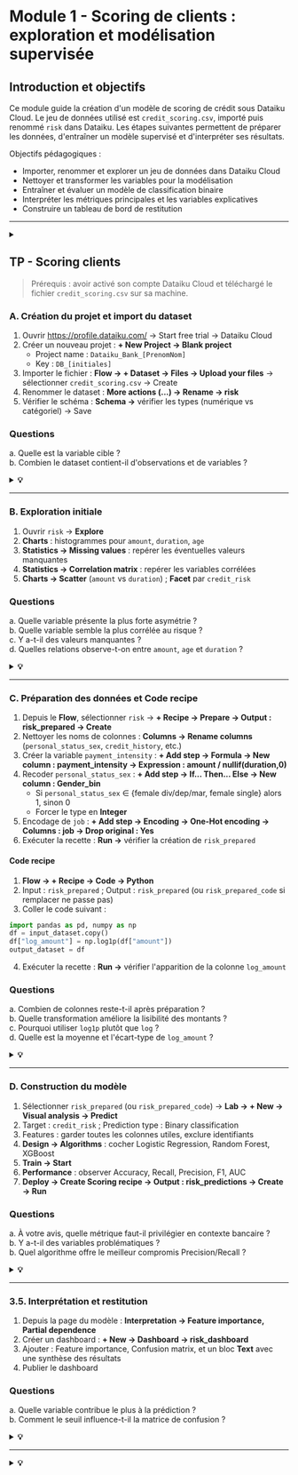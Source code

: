 # Module 1 - Scoring de clients : exploration et modélisation supervisée

## Introduction et objectifs

Ce module guide la création d'un modèle de scoring de crédit sous Dataiku Cloud.
Le jeu de données utilisé est `credit_scoring.csv`, importé puis renommé `risk` dans Dataiku.
Les étapes suivantes permettent de préparer les données, d'entraîner un modèle supervisé et d'interpréter ses résultats.

Objectifs pédagogiques :
- Importer, renommer et explorer un jeu de données dans Dataiku Cloud
- Nettoyer et transformer les variables pour la modélisation
- Entraîner et évaluer un modèle de classification binaire
- Interpréter les métriques principales et les variables explicatives
- Construire un tableau de bord de restitution

---

<details>
  <summary><strong></strong></summary>

  ## Rappels théoriques - statistiques descriptives et classification supervisée

### Variables
- Variable cible : binaire $y \in \{0,1\}$ (1 = bon payeur, 0 = mauvais payeur)
- Variables explicatives : quantitatives  (revenu, montant, durée) ou qualitatives (emploi, situation familiale)

### Régression logistique

$$P(y_i=1 \mid X_i)=\frac{1}{1+e^{-(\beta_0+\beta_1x_{i1}+\ldots+\beta_p x_{ip})}}$$

Chaque coefficient $\beta_j$ reflète l'influence de la variable $x_j$ sur la probabilité d'appartenir à la classe 1.
Régularisation L1 (Lasso) : $\lambda\sum|\beta_j|$ ; L2 (Ridge) : $\lambda\sum\beta_j^2$

### Évaluation du modèle

| Indicateur | Formule | Interprétation |
|-------------|----------|----------------|
| Accuracy | $$\frac{TP+TN}{TP+TN+FP+FN}$$ | Pourcentage de prédictions correctes |
| Recall (Sensibilité) | $$\frac{TP}{TP+FN}$$ | Capacité à détecter les cas positifs |
| Precision | $$\frac{TP}{TP+FP}$$ | Fiabilité des cas prédits positifs |
| F1-score | $$2\,\frac{\text{Precision}\times \text{Recall}}{\text{Precision}+\text{Recall}}$$ | Compromis Precision-Recall |
| AUC (ROC) | Aire sous la courbe ROC | Pouvoir discriminant global |

### Corrélation et colinéarité

$$r_{XY}=\frac{\mathrm{Cov}(X,Y)}{s_X s_Y},\quad |r|>0{,}8 \Rightarrow \text{variables redondantes.}$$

### Glossaire intégré

| Terme | Définition |
|--------|-------------|
| AutoML | Entraînement automatique de plusieurs algorithmes |
| Feature importance | Poids relatif d'une variable dans la performance |
| Overfitting | Sur-ajustement aux données d'entraînement |
| Threshold | Seuil de probabilité séparant les classes 0/1 |
| AUC | Aire sous la courbe ROC, proche de 1 = meilleur modèle |

---

</details>

## TP - Scoring clients

> Prérequis : avoir activé son compte Dataiku Cloud et téléchargé le fichier `credit_scoring.csv` sur sa machine.

### A. Création du projet et import du dataset

1. Ouvrir <https://profile.dataiku.com/> → Start free trial → Dataiku Cloud
2. Créer un nouveau projet : **+ New Project → Blank project**
   - Project name : `Dataiku_Bank_[PrenomNom]`
   - Key : `DB_[initiales]`
3. Importer le fichier : **Flow → + Dataset → Files → Upload your files** → sélectionner `credit_scoring.csv` → Create
4. Renommer le dataset : **More actions (...) → Rename → risk**
5. Vérifier le schéma : **Schema →** vérifier les types (numérique vs catégoriel) → Save

### Questions

a. Quelle est la variable cible ?  
b. Combien le dataset contient-il d'observations et de variables ?

<details>
  <summary><strong>💡</strong></summary>

a. Variable cible : `credit_risk`  
b. Dimensions : 1 000 observations et 21 variables

</details>

---

### B. Exploration initiale

1. Ouvrir `risk` → **Explore**
2. **Charts** : histogrammes pour `amount`, `duration`, `age`
3. **Statistics → Missing values** : repérer les éventuelles valeurs manquantes
4. **Statistics → Correlation matrix** : repérer les variables corrélées
5. **Charts → Scatter** (`amount` vs `duration`) ; **Facet** par `credit_risk`

### Questions

a. Quelle variable présente la plus forte asymétrie ?  
b. Quelle variable semble la plus corrélée au risque ?  
c. Y a-t-il des valeurs manquantes ?  
d. Quelles relations observe-t-on entre `amount`, `age` et `duration` ?

<details>
  <summary><strong>💡</strong></summary>

a. `amount` (très asymétrique)  
b. `duration` (corrélation négative modérée avec `credit_risk`)  
c. Aucune valeur manquante  
d. `age` faiblement positif avec bon crédit ; `amount` et `duration` associés à plus de défauts quand ils augmentent

</details>

---

### C. Préparation des données et Code recipe

1. Depuis le **Flow**, sélectionner `risk` → **+ Recipe → Prepare → Output : risk_prepared → Create**
2. Nettoyer les noms de colonnes : **Columns → Rename columns** (`personal_status_sex`, `credit_history`, etc.)
3. Créer la variable `payment_intensity` : **+ Add step → Formula → New column : payment_intensity → Expression : amount / nullif(duration,0)**
4. Recoder `personal_status_sex` : **+ Add step → If... Then... Else → New column : Gender_bin**
   - Si `personal_status_sex` ∈ {female div/dep/mar, female single} alors 1, sinon 0
   - Forcer le type en **Integer**
5. Encodage de `job` : **+ Add step → Encoding → One-Hot encoding → Columns : job → Drop original : Yes**
6. Exécuter la recette : **Run →** vérifier la création de `risk_prepared`

#### Code recipe

1. **Flow → + Recipe → Code → Python**
2. Input : `risk_prepared` ; Output : `risk_prepared` (ou `risk_prepared_code` si remplacer ne passe pas)
3. Coller le code suivant :

```python
import pandas as pd, numpy as np
df = input_dataset.copy()
df["log_amount"] = np.log1p(df["amount"])
output_dataset = df
```

4. Exécuter la recette : **Run →** vérifier l'apparition de la colonne `log_amount`

### Questions

a. Combien de colonnes reste-t-il après préparation ?  
b. Quelle transformation améliore la lisibilité des montants ?  
c. Pourquoi utiliser `log1p` plutôt que `log` ?  
d. Quelle est la moyenne et l'écart-type de `log_amount` ?

<details>
  <summary><strong>💡</strong></summary>

a. 26  
b. La transformation logarithmique  
c. `log1p` calcule $\log(1+x)$ : il gère $x=0$ et stabilise les très petites valeurs, utile en finance (micro-paiements, taux d'intérêt, arrondis, ...)  
d. Moyenne : ≈ 7.15 ; écart-type : ≈ 0.88

</details>

---

### D. Construction du modèle

1. Sélectionner `risk_prepared` (ou `risk_prepared_code`) → **Lab → + New → Visual analysis → Predict**
2. Target : `credit_risk` ; Prediction type : Binary classification
3. Features : garder toutes les colonnes utiles, exclure identifiants
4. **Design → Algorithms** : cocher Logistic Regression, Random Forest, XGBoost
5. **Train → Start**
6. **Performance** : observer Accuracy, Recall, Precision, F1, AUC
7. **Deploy → Create Scoring recipe → Output : risk_predictions → Create → Run**

### Questions

a. À votre avis, quelle métrique faut-il privilégier en contexte bancaire ?  
b. Y a-t-il des variables problématiques ?  
b. Quel algorithme offre le meilleur compromis Precision/Recall ?  

<details>
  <summary><strong>💡</strong></summary>

a. Recall si le but est de minimiser les faux négatifs (ne pas accorder de prêt risqué)  
b. **Éthique** : attention aux variables sensibles (`sex`, `age`)  
b. XGBoost ou Random Forest selon les runs  

</details>

---

### 3.5. Interprétation et restitution

1. Depuis la page du modèle : **Interpretation → Feature importance, Partial dependence**
2. Créer un dashboard : **+ New → Dashboard → risk_dashboard**
3. Ajouter : Feature importance, Confusion matrix, et un bloc **Text** avec une synthèse des résultats
4. Publier le dashboard

### Questions

a. Quelle variable contribue le plus à la prédiction ?  
b. Comment le seuil influence-t-il la matrice de confusion ?

<details>
  <summary><strong>💡</strong></summary>

a. `duration`  
b. Augmenter le seuil = augmente les FP (perte potentielle de clients) / baisser le seuil = augmente les FN (risque de défaut) → seuil à déterminer selon la tolérance au risque.

**Exemple de synthèse pour le dashboard** : 
Ce modèle de scoring prédit le risque de défaut avec une AUC de 0,82 (avis ?). Les variables importantes sont la durée et le montant du prêt, toutes deux corrélées négativement à la probabilité de remboursement. Ce modèle constitue un outil d'aide à la décision pour les conseillers.

### Vérification du Flow

Le Flow doit présenter les noeuds suivants :

```
risk → risk_prepared → (code) → risk_predictions → risk_dashboard
```

Si un dataset intermédiaire est créé (par exemple `risk_prepared_code`), il doit être l'entrée de la recette de scoring.

</details>

---

<details>
  <summary><strong>💡</strong></summary>
   
## Perspective métier

Le scoring de clients estime la probabilité de défaut de paiement d'un client dans le cadre d'octroi d'un crédit.
En contexte bancaire :

- Utilité : pré-tri des dossiers pour étude plus poussée des cas risqués
- Métrique : Recall prioritaire car les faux négatifs sont coûteux
- Éthique : variables sensibles (sexe, âge) à encadrer/contrôler/justifier, voire exclure, en cas de mise en prod réelle
- Variables clés : `duration`, `amount`, `payment_intensity`

---

## Ressources

- Dataiku Academy - *Classification Models* : <https://academy.dataiku.com/latest/course-detail/dataiku-ml-practitioner.html>
- Documentation - *Machine Learning in Dataiku* : <https://doc.dataiku.com/dss/latest/machine-learning/index.html>
- Hastie, Tibshirani, Friedman - *The Elements of Statistical Learning* (PDF libre) : <https://hastie.su.domains/ElemStatLearn/>

</details>
